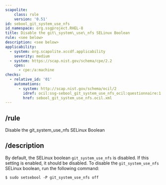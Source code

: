 ```yaml
---
scapolite:
    class: rule
    version: '0.51'
id: sebool_git_system_use_nfs
id_namespace: org.ssgproject.RHEL-8
title: Disable the git\_system\_use\_nfs SELinux Boolean
rule: <see below>
description: <see below>
applicability:
  - system: org.scapolite.xccdf.applicability
    severity: medium
  - system: https://scap.nist.gov/schema/cpe/2.2
    cpes:
      - cpe:/a:machine
checks:
  - relative_id: '01'
    automations:
      - system: http://scap.nist.gov/schema/ocil/2
        idref: ocil:ssg-sebool_git_system_use_nfs_ocil:questionnaire:1
        href: sebool_git_system_use_nfs.ocil.xml
---
```



## /rule

Disable the git\_system\_use\_nfs SELinux Boolean

## /description

By
default, the SELinux boolean `git_system_use_nfs` is disabled. If this
setting is enabled, it should be disabled. To disable the
`git_system_use_nfs` SELinux boolean, run the following command:

``` 
$ sudo setsebool -P git_system_use_nfs off
```
